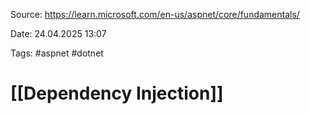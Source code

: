 Source: https://learn.microsoft.com/en-us/aspnet/core/fundamentals/

Date: 24.04.2025 13:07

Tags: #aspnet #dotnet 

# [[Dependency Injection]]
